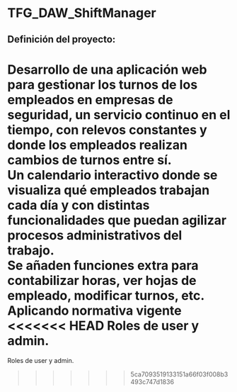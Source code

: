 # TFG_DAW_ShiftManager

## Definición del proyecto:  
Desarrollo de una aplicación web para gestionar los turnos de los 
empleados en empresas de seguridad, un servicio continuo en el tiempo, con relevos 
constantes y donde los empleados realizan cambios de turnos entre sí.  
Un calendario interactivo donde se visualiza qué empleados trabajan cada día y con distintas 
funcionalidades que puedan agilizar procesos administrativos del trabajo.  
Se añaden funciones extra para contabilizar horas, ver hojas de empleado, modificar turnos, etc. Aplicando normativa vigente  
<<<<<<< HEAD
Roles de user y admin. 
=======
Roles de user y admin. 
>>>>>>> 5ca7093519133151a66f03f008b3493c747d1836
